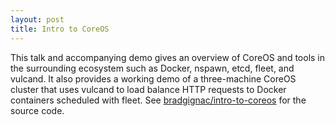 ```yaml
---
layout: post
title: Intro to CoreOS
---
```


This talk and accompanying demo gives an overview of CoreOS and tools in the 
surrounding ecosystem such as Docker, nspawn, etcd, fleet, and vulcand. It also
provides a working demo of a three-machine CoreOS cluster that uses vulcand to 
load balance HTTP requests to Docker containers scheduled with fleet. See 
[bradgignac/intro-to-coreos](https://github.com/bradgignac/intro-to-coreos) for
the source code.

<script async class="speakerdeck-embed" data-id="15aaf240048a01324bf53e0f3b3074f2" data-ratio="1.33333333333333" src="//speakerdeck.com/assets/embed.js"></script>
